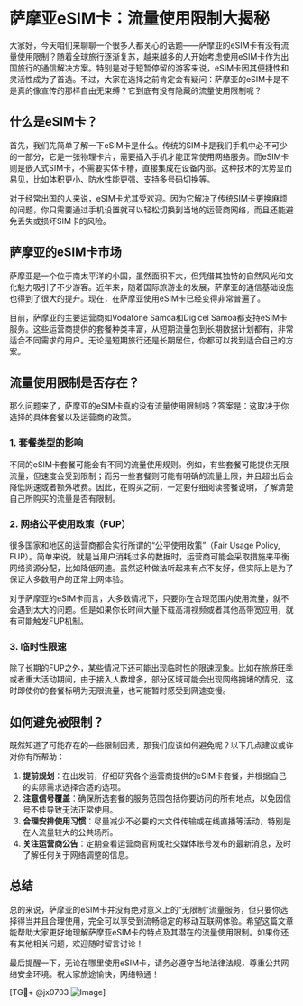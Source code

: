 # 萨摩亚eSIM卡：流量使用限制大揭秘

大家好，今天咱们来聊聊一个很多人都关心的话题——萨摩亚的eSIM卡有没有流量使用限制？随着全球旅行逐渐复苏，越来越多的人开始考虑使用eSIM卡作为出国旅行的通信解决方案。特别是对于短暂停留的游客来说，eSIM卡因其便捷性和灵活性成为了首选。不过，大家在选择之前肯定会有疑问：萨摩亚的eSIM卡是不是真的像宣传的那样自由无束缚？它到底有没有隐藏的流量使用限制呢？

## 什么是eSIM卡？

首先，我们先简单了解一下eSIM卡是什么。传统的SIM卡是我们手机中必不可少的一部分，它是一张物理卡片，需要插入手机才能正常使用网络服务。而eSIM卡则是嵌入式SIM卡，不需要实体卡槽，直接集成在设备内部。这种技术的优势显而易见，比如体积更小、防水性能更强、支持多号码切换等。

对于经常出国的人来说，eSIM卡尤其受欢迎。因为它解决了传统SIM卡更换麻烦的问题，你只需要通过手机设置就可以轻松切换到当地的运营商网络，而且还能避免丢失或损坏SIM卡的风险。

## 萨摩亚的eSIM卡市场

萨摩亚是一个位于南太平洋的小国，虽然面积不大，但凭借其独特的自然风光和文化魅力吸引了不少游客。近年来，随着国际旅游业的发展，萨摩亚的通信基础设施也得到了很大的提升。现在，在萨摩亚使用eSIM卡已经变得非常普遍了。

目前，萨摩亚的主要运营商如Vodafone Samoa和Digicel Samoa都支持eSIM卡服务。这些运营商提供的套餐种类丰富，从短期流量包到长期数据计划都有，非常适合不同需求的用户。无论是短期旅行还是长期居住，你都可以找到适合自己的方案。

## 流量使用限制是否存在？

那么问题来了，萨摩亚的eSIM卡真的没有流量使用限制吗？答案是：这取决于你选择的具体套餐以及运营商的政策。

### 1. 套餐类型的影响

不同的eSIM卡套餐可能会有不同的流量使用规则。例如，有些套餐可能提供无限流量，但速度会受到限制；而另一些套餐则可能有明确的流量上限，并且超出后会降低网速或者额外收费。因此，在购买之前，一定要仔细阅读套餐说明，了解清楚自己所购买的流量是否有限制。

### 2. 网络公平使用政策（FUP）

很多国家和地区的运营商都会实行所谓的“公平使用政策”（Fair Usage Policy, FUP）。简单来说，就是当用户消耗过多的数据时，运营商可能会采取措施来平衡网络资源分配，比如降低网速。虽然这种做法听起来有点不友好，但实际上是为了保证大多数用户的正常上网体验。

对于萨摩亚的eSIM卡而言，大多数情况下，只要你在合理范围内使用流量，就不会遇到太大的问题。但是如果你长时间大量下载高清视频或者其他高带宽应用，就有可能触发FUP机制。

### 3. 临时性限速

除了长期的FUP之外，某些情况下还可能出现临时性的限速现象。比如在旅游旺季或者重大活动期间，由于接入人数增多，部分区域可能会出现网络拥堵的情况，这时即使你的套餐标明为无限流量，也可能暂时感受到网速变慢。

## 如何避免被限制？

既然知道了可能存在的一些限制因素，那我们应该如何避免呢？以下几点建议或许对你有所帮助：

1. **提前规划**：在出发前，仔细研究各个运营商提供的eSIM卡套餐，并根据自己的实际需求选择合适的选项。
2. **注意信号覆盖**：确保所选套餐的服务范围包括你要访问的所有地点，以免因信号不佳导致无法正常使用。
3. **合理安排使用习惯**：尽量减少不必要的大文件传输或在线直播等活动，特别是在人流量较大的公共场所。
4. **关注运营商公告**：定期查看运营商官网或社交媒体账号发布的最新消息，及时了解任何关于网络调整的信息。

## 总结

总的来说，萨摩亚的eSIM卡并没有绝对意义上的“无限制”流量服务，但只要你选择得当并且合理使用，完全可以享受到流畅稳定的移动互联网体验。希望这篇文章能帮助大家更好地理解萨摩亚eSIM卡的特点及其潜在的流量使用限制。如果你还有其他相关问题，欢迎随时留言讨论！

最后提醒一下，无论在哪里使用eSIM卡，请务必遵守当地法律法规，尊重公共网络安全环境。祝大家旅途愉快，网络畅通！

[TG💪+ @jx0703 ![Image](https://github.com/user-attachments/assets/dbca1d08-cadb-493c-b0ec-ad6f7a83f270)]